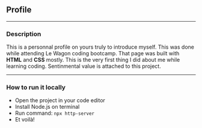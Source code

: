 ## Profile
------
### Description

This is a personnal profile on yours truly to introduce myself. This was done while attending Le Wagon coding bootcamp.
That page was built with **HTML** and **CSS** mostly.
This is the very first thing I did about me while learning coding.
Sentinmental value is attached to this project.

---------

### How to run it locally

- Open the project in your code editor
- Install Node.js on terminal
- Run command: `npx http-server`
- Et voilà!

